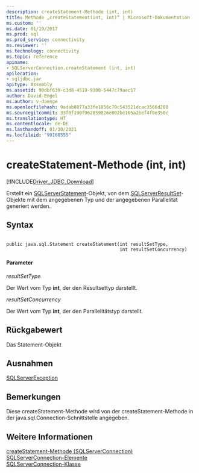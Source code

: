 ```yaml
---
description: createStatement-Methode (int, int)
title: Methode „createStatement(int, int)“ | Microsoft-Dokumentation
ms.custom: ''
ms.date: 01/19/2017
ms.prod: sql
ms.prod_service: connectivity
ms.reviewer: ''
ms.technology: connectivity
ms.topic: reference
apiname:
- SQLServerConnection.createStatement (int, int)
apilocation:
- sqljdbc.jar
apitype: Assembly
ms.assetid: 90dbf639-c3d8-4519-9300-5447c79aec17
author: David-Engel
ms.author: v-daenge
ms.openlocfilehash: 9adab8077a33fe1856c70c543521dcac3566d200
ms.sourcegitcommit: 33f0f190f962059826e002be165a2bef4f9e350c
ms.translationtype: HT
ms.contentlocale: de-DE
ms.lasthandoff: 01/30/2021
ms.locfileid: "99168555"
---
```

# <a name="createstatement-method-int-int"></a>createStatement-Methode (int, int)
[!INCLUDE[Driver_JDBC_Download](../../../includes/driver_jdbc_download.md)]

  Erstellt ein [SQLServerStatement](../../../connect/jdbc/reference/sqlserverstatement-class.md)-Objekt, von dem [SQLServerResultSet](../../../connect/jdbc/reference/sqlserverresultset-class.md)-Objekte mit dem angegebenen Typ und der angegebenen Parallelität generiert werden.  
  
## <a name="syntax"></a>Syntax  
  
```  
  
public java.sql.Statement createStatement(int resultSetType,  
                                          int resultSetConcurrency)  
```  
  
#### <a name="parameters"></a>Parameter  
 *resultSetType*  
  
 Der Wert vom Typ **int**, der den Resultsettyp darstellt.  
  
 *resultSetConcurrency*  
  
 Der Wert vom Typ **int**, der den Parallelitätstyp darstellt.  
  
## <a name="return-value"></a>Rückgabewert  
 Das Statement-Objekt  
  
## <a name="exceptions"></a>Ausnahmen  
 [SQLServerException](../../../connect/jdbc/reference/sqlserverexception-class.md)  
  
## <a name="remarks"></a>Bemerkungen  
 Diese createStatement-Methode wird von der createStatement-Methode in der java.sql.Connection-Schnittstelle angegeben.  
  
## <a name="see-also"></a>Weitere Informationen  
 [createStatement-Methode &#40;SQLServerConnection&#41;](../../../connect/jdbc/reference/createstatement-method-sqlserverconnection.md)   
 [SQLServerConnection-Elemente](../../../connect/jdbc/reference/sqlserverconnection-members.md)   
 [SQLServerConnection-Klasse](../../../connect/jdbc/reference/sqlserverconnection-class.md)  
  
  

